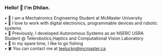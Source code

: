 ### Hello! 👋 I'm Dhilan. 
  • 🏫 I am a Mechatronics Engineering Student at McMaster University\
  • 🧠 I love to work with digital electronics, programmable devices and robotic systems \
  • 💼 Previously, I developed Autonomous Systems as an NSERC USRA Student @ Telerobotics,Haptics and Computational Vision Laboratory\
  • 🎣 In my spare time, I like to go fishing\
  • 🍀 You can contact me at teeluckn@mcmaster.ca

